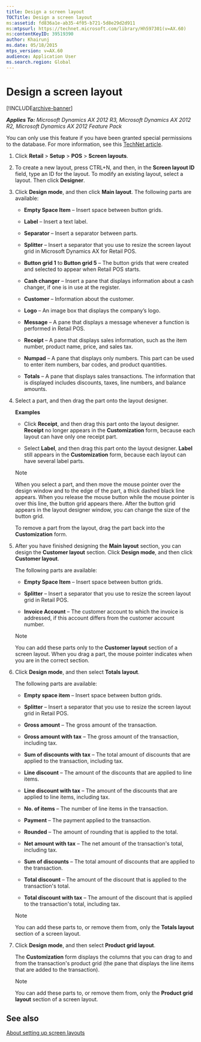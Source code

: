 ```yaml
---
title: Design a screen layout
TOCTitle: Design a screen layout
ms:assetid: fd836a1e-ab35-4f05-b721-5d8e29d2d911
ms:mtpsurl: https://technet.microsoft.com/library/Hh597301(v=AX.60)
ms:contentKeyID: 39519390
author: Khairunj
ms.date: 05/18/2015
mtps_version: v=AX.60
audience: Application User
ms.search.region: Global
---
```


# Design a screen layout 


[!INCLUDE[archive-banner](includes/archive-banner.md)]


_**Applies To:** Microsoft Dynamics AX 2012 R3, Microsoft Dynamics AX 2012 R2, Microsoft Dynamics AX 2012 Feature Pack_

You can only use this feature if you have been granted special permissions to the database. For more information, see this [TechNet article](https://go.microsoft.com/fwlink/?linkid=267571).

1.  Click **Retail** \> **Setup** \> **POS** \> **Screen layouts**.

2.  To create a new layout, press CTRL+N, and then, in the **Screen layout ID** field, type an ID for the layout. To modify an existing layout, select a layout. Then click **Designer**.

3.  Click **Design mode**, and then click **Main layout**. The following parts are available:
    
      - **Empty Space Item** – Insert space between button grids.
    
      - **Label** – Insert a text label.
    
      - **Separator** – Insert a separator between parts.
    
      - **Splitter** – Insert a separator that you use to resize the screen layout grid in Microsoft Dynamics AX for Retail POS.
    
      - **Button grid 1** to **Button grid 5** – The button grids that were created and selected to appear when Retail POS starts.
    
      - **Cash changer** – Insert a pane that displays information about a cash changer, if one is in use at the register.
    
      - **Customer** – Information about the customer.
    
      - **Logo** – An image box that displays the company’s logo.
    
      - **Message** – A pane that displays a message whenever a function is performed in Retail POS.
    
      - **Receipt** – A pane that displays sales information, such as the item number, product name, price, and sales tax.
    
      - **Numpad** – A pane that displays only numbers. This part can be used to enter item numbers, bar codes, and product quantities.
    
      - **Totals** – A pane that displays sales transactions. The information that is displayed includes discounts, taxes, line numbers, and balance amounts.

4.  Select a part, and then drag the part onto the layout designer.
    
    **Examples**
    
      - Click **Receipt**, and then drag this part onto the layout designer. **Receipt** no longer appears in the **Customization** form, because each layout can have only one receipt part.
    
      - Select **Label**, and then drag this part onto the layout designer. **Label** still appears in the **Customization** form, because each layout can have several label parts.
    

    > [!NOTE]
    > <P>When you select a part, and then move the mouse pointer over the design window and to the edge of the part, a thick dashed black line appears. When you release the mouse button while the mouse pointer is over this line, the button grid appears there. After the button grid appears in the layout designer window, you can change the size of the button grid.</P>

    
    To remove a part from the layout, drag the part back into the **Customization** form.

5.  After you have finished designing the **Main layout** section, you can design the **Customer layout** section. Click **Design mode**, and then click **Customer layout**.
    
    The following parts are available:
    
      - **Empty Space Item** – Insert space between button grids.
    
      - **Splitter** – Insert a separator that you use to resize the screen layout grid in Retail POS.
    
      - **Invoice Account** – The customer account to which the invoice is addressed, if this account differs from the customer account number.
    

    > [!NOTE]
    > <P>You can add these parts only to the <STRONG>Customer layout</STRONG> section of a screen layout. When you drag a part, the mouse pointer indicates when you are in the correct section.</P>



6.  Click **Design mode**, and then select **Totals layout**.
    
    The following parts are available:
    
      - **Empty space item** – Insert space between button grids.
    
      - **Splitter** – Insert a separator that you use to resize the screen layout grid in Retail POS.
    
      - **Gross amount** – The gross amount of the transaction.
    
      - **Gross amount with tax** – The gross amount of the transaction, including tax.
    
      - **Sum of discounts with tax** – The total amount of discounts that are applied to the transaction, including tax.
    
      - **Line discount** – The amount of the discounts that are applied to line items.
    
      - **Line discount with tax** – The amount of the discounts that are applied to line items, including tax.
    
      - **No. of items** – The number of line items in the transaction.
    
      - **Payment** – The payment applied to the transaction.
    
      - **Rounded** – The amount of rounding that is applied to the total.
    
      - **Net amount with tax** – The net amount of the transaction's total, including tax.
    
      - **Sum of discounts** – The total amount of discounts that are applied to the transaction.
    
      - **Total discount** – The amount of the discount that is applied to the transaction's total.
    
      - **Total discount with tax** – The amount of the discount that is applied to the transaction's total, including tax.
    

    > [!NOTE]
    > <P>You can add these parts to, or remove them from, only the <STRONG>Totals layout</STRONG> section of a screen layout.</P>



7.  Click **Design mode**, and then select **Product grid layout**.
    
    The **Customization** form displays the columns that you can drag to and from the transaction's product grid (the pane that displays the line items that are added to the transaction).
    

    > [!NOTE]
    > <P>You can add these parts to, or remove them from, only the <STRONG>Product grid layout</STRONG> section of a screen layout.</P>



## See also

[About setting up screen layouts](about-setting-up-screen-layouts.md)

  


